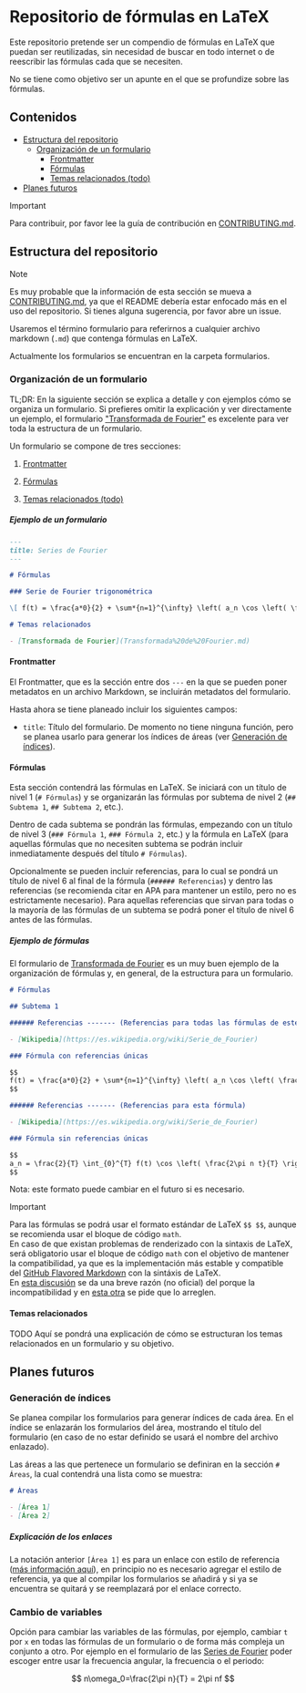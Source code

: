 # Repositorio de fórmulas en LaTeX

Este repositorio pretende ser un compendio de fórmulas en LaTeX que puedan ser reutilizadas, sin necesidad de buscar en todo internet o de reescribir las fórmulas cada que se necesiten.

No se tiene como objetivo ser un apunte en el que se profundize sobre las fórmulas.

## Contenidos

- [Estructura del repositorio](#estructura-del-repositorio)
  - [Organización de un formulario](#organización-de-un-formulario)
    - [Frontmatter](#frontmatter)
    - [Fórmulas](#fórmulas)
    - [Temas relacionados (todo)](#temas-relacionados)
- [Planes futuros](#planes-futuros)

> [!IMPORTANT]  
> Para contribuir, por favor lee la guía de contribución en [CONTRIBUTING.md](CONTRIBUTING.md).

## Estructura del repositorio

> [!NOTE]  
> Es muy probable que la información de esta sección se mueva a [CONTRIBUTING.md](CONTRIBUTING.md), ya que el README debería estar enfocado más en el uso del repositorio. Si tienes alguna sugerencia, por favor abre un issue.

Usaremos el término formulario para referirnos a cualquier archivo markdown (`.md`) que contenga fórmulas en LaTeX.

Actualmente los formularios se encuentran en la carpeta formularios.

### Organización de un formulario

TL;DR: En la siguiente sección se explica a detalle y con ejemplos cómo se organiza un formulario. Si prefieres omitir la explicación y ver directamente un ejemplo, el formulario ["Transformada de Fourier"](formularios/Transformada%20de%20Fourier.md) es excelente para ver toda la estructura de un formulario.

Un formulario se compone de tres secciones:

1. [Frontmatter](#frontmatter)

2. [Fórmulas](#fórmulas)
3. [Temas relacionados (todo)](#temas-relacionados)

##### Ejemplo de un formulario

```markdown
---
title: Series de Fourier
---

# Fórmulas

### Serie de Fourier trigonométrica

\[ f(t) = \frac{a*0}{2} + \sum*{n=1}^{\infty} \left( a_n \cos \left( \frac{2\pi n t}{T} \right) + b_n \sin \left( \frac{2\pi n t}{T} \right) \right) \]

# Temas relacionados

- [Transformada de Fourier](Transformada%20de%20Fourier.md)
```

#### Frontmatter

El Frontmatter, que es la sección entre dos `---` en la que se pueden poner metadatos en un archivo Markdown, se incluirán metadatos del formulario.

Hasta ahora se tiene planeado incluir los siguientes campos:

- `title`: Título del formulario. De momento no tiene ninguna función, pero se planea usarlo para generar los índices de áreas (ver [Generación de índices](#generación-de-índices)).

#### Fórmulas

Esta sección contendrá las fórmulas en LaTeX. Se iniciará con un título de nivel 1 (`# Fórmulas`) y se organizarán las fórmulas por subtema de nivel 2 (`## Subtema 1`, `## Subtema 2`, etc.).

Dentro de cada subtema se pondrán las fórmulas, empezando con un título de nivel 3 (`### Fórmula 1`, `### Fórmula 2`, etc.) y la fórmula en LaTeX (para aquellas fórmulas que no necesiten subtema se podrán incluir inmediatamente después del título `# Fórmulas`).

Opcionalmente se pueden incluir referencias, para lo cual se pondrá un título de nivel 6 al final de la fórmula (`###### Referencias`) y dentro las referencias (se recomienda citar en APA para mantener un estilo, pero no es estrictamente necesario). Para aquellas referencias que sirvan para todas o la mayoría de las fórmulas de un subtema se podrá poner el título de nivel 6 antes de las fórmulas.

##### Ejemplo de fórmulas

El formulario de [Transformada de Fourier](formularios/Transformada%20de%20Fourier.md) es un muy buen ejemplo de la organización de fórmulas y, en general, de la estructura para un formulario.

```markdown
# Fórmulas

## Subtema 1

###### Referencias ------- (Referencias para todas las fórmulas de este subtema)

- [Wikipedia](https://es.wikipedia.org/wiki/Serie_de_Fourier)

### Fórmula con referencias únicas

$$
f(t) = \frac{a*0}{2} + \sum*{n=1}^{\infty} \left( a_n \cos \left( \frac{2\pi n t}{T} \right) + b_n \sin \left( \frac{2\pi n t}{T} \right) \right)
$$

###### Referencias ------- (Referencias para esta fórmula)

- [Wikipedia](https://es.wikipedia.org/wiki/Serie_de_Fourier)

### Fórmula sin referencias únicas

$$
a_n = \frac{2}{T} \int_{0}^{T} f(t) \cos \left( \frac{2\pi n t}{T} \right) \, dt
$$
```

Nota: este formato puede cambiar en el futuro si es necesario.

> [!IMPORTANT]  
> Para las fórmulas se podrá usar el formato estándar de LaTeX `$$ $$`, aunque se recomienda usar el bloque de código `math`.  
> En caso de que existan problemas de renderizado con la sintaxis de LaTeX, será obligatorio usar el bloque de código `math` con el objetivo de mantener la compatibilidad, ya que es la implementación más estable y compatible del [GitHub Flavored Markdown](https://docs.github.com/en/get-started/writing-on-github/working-with-advanced-formatting/writing-mathematical-expressions#writing-expressions-as-blocks) con la sintáxis de LaTeX.  
> En [esta discusión](https://github.com/orgs/community/discussions/36984#discussioncomment-3981018) se da una breve razón (no oficial) del porque la incompatibilidad y en [esta otra](https://github.com/orgs/community/discussions/87461) se pide que lo arreglen.

#### Temas relacionados

TODO Aquí se pondrá una explicación de cómo se estructuran los temas relacionados en un formulario y su objetivo.

## Planes futuros

### Generación de índices

Se planea compilar los formularios para generar índices de cada área. En el índice se enlazarán los formularios del área, mostrando el título del formulario (en caso de no estar definido se usará el nombre del archivo enlazado).

Las áreas a las que pertenece un formulario se definiran en la sección `# Áreas`, la cual contendrá una lista como se muestra:

```markdown
# Áreas

- [Área 1]
- [Área 2]
```

##### Explicación de los enlaces

La notación anterior `[Área 1]` es para un enlace con estilo de referencia ([más información aquí](https://www.markdownguide.org/basic-syntax/#reference-style-links)), en principio no es necesario agregar el estilo de referencia, ya que al compilar los formularios se añadirá y si ya se encuentra se quitará y se reemplazará por el enlace correcto.

### Cambio de variables

Opción para cambiar las variables de las fórmulas, por ejemplo, cambiar `t` por `x` en todas las fórmulas de un formulario o de forma más compleja un conjunto a otro. Por ejemplo en el formulario de las [Series de Fourier](formularios/Series%20de%20Fourier.md) poder escoger entre usar la frecuencia angular, la frecuencia o el periodo:

$$
n\omega_0=\frac{2\pi n}{T} = 2\pi nf
$$
